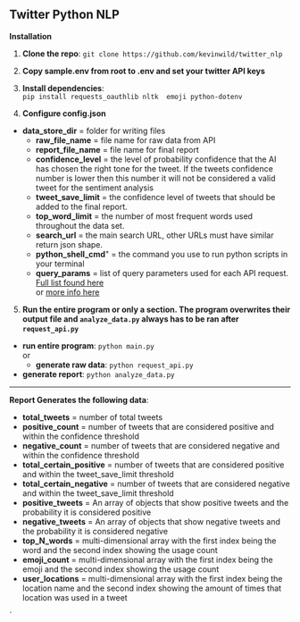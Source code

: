 
## Twitter Python NLP  
  
**Installation**  
  
 1. **Clone the repo**: `git clone https://github.com/kevinwild/twitter_nlp`  
  
 2. **Copy sample.env from root to .env and set your twitter API keys**  
  
 3. **Install dependencies**:   
  `pip install requests_oauthlib nltk  emoji python-dotenv`  
  
 4. **Configure config.json**  
 - **data_store_dir** = folder for writing files  
      - **raw_file_name** = file name for raw data from API   
      - **report_file_name** = file name for final report  
      - **confidence_level** = the level of  probability confidence that the AI has chosen the right tone for the tweet. If the tweets confidence number is lower then this number it will not be considered a valid tweet for the sentiment analysis  
      - **tweet_save_limit** = the confidence level of tweets that should be added to the final report.   
      - **top_word_limit** = the number of most frequent words used throughout the data set.  
      - **search_url** = the main search URL,  other URLs must have similar return json shape.
      - **python_shell_cmd**" = the command you use to run python scripts in your terminal
      - **query_params** = list of query parameters used for each API request. [Full list found here](https://developer.twitter.com/en/docs/tweets/search/api-reference/get-search-tweets)    
       or [more info here](https://developer.twitter.com/en/docs/tweets/search/guides/standard-operators)
5. **Run the entire program or only a section. The program overwrites their output file and `analyze_data.py` always has to be ran after `request_api.py`**  
 - **run entire program**: `python main.py`  
  or  
   - **generate raw data**: `python request_api.py`  
  -  **generate report**: `python analyze_data.py`  
  
---  
**Report Generates the following data**:  
- **total_tweets** = number of total tweets  
- **positive_count** = number of tweets that are considered positive and within the confidence threshold  
-  **negative_count** = number of tweets that are considered negative and within the confidence threshold  
-  **total_certain_positive** = number of tweets that are considered positive and within the tweet_save_limit threshold  
-  **total_certain_negative** = number of tweets that are considered negative and within the tweet_save_limit threshold  
-  **positive_tweets** = An array of objects that show positive tweets and the probability it is considered positive  
- **negative_tweets** = An array of objects that show negative tweets and the probability it is considered negative  
-  **top_N_words** = multi-dimensional array with the first index being the word and the second index showing the usage count  
-  **emoji_count** = multi-dimensional array with the first index being the emoji and the second index showing the usage count  
-  **user_locations** = multi-dimensional array with the first index being the location name and the second index showing the amount of times that location was used in a tweet  
  
`